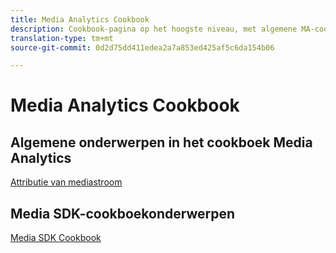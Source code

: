 ```yaml
---
title: Media Analytics Cookbook
description: Cookbook-pagina op het hoogste niveau, met algemene MA-cookboekkoppelingen en SDK-specifieke koppelingen.
translation-type: tm+mt
source-git-commit: 0d2d75dd411edea2a7a853ed425af5c6da154b06

---
```



# Media Analytics Cookbook

## Algemene onderwerpen in het cookboek Media Analytics

[Attributie van mediastroom](/help/media-analytics-cookbook/media-dimensions.md)

## Media SDK-cookboekonderwerpen

[Media SDK Cookbook](/help/sdk-implement/cookbook/sdk-cookbook-overview.md)
